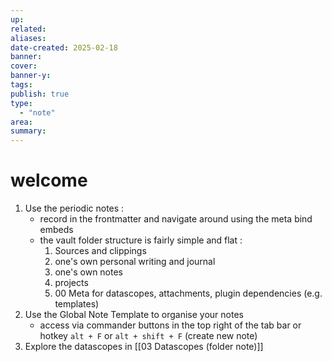 ```yaml
---
up:
related:
aliases:
date-created: 2025-02-18
banner:
cover:
banner-y:
tags:
publish: true
type:
  - "note"
area:
summary:
---
```

# welcome
1. Use the periodic notes : 
    - record in the frontmatter and navigate around using the meta bind embeds
    - the vault folder structure is fairly simple and flat : 
        1. Sources and clippings 
        2. one's own personal writing and journal
        3. one's own notes
        4. projects
        5. 00 Meta for datascopes, attachments, plugin dependencies (e.g. templates)
2. Use the Global Note Template to organise your notes
    - access via commander buttons in the top right of the tab bar or hotkey `alt + F` or `alt + shift + F` (create new note)
3. Explore the datascopes in [[03 Datascopes (folder note)]]